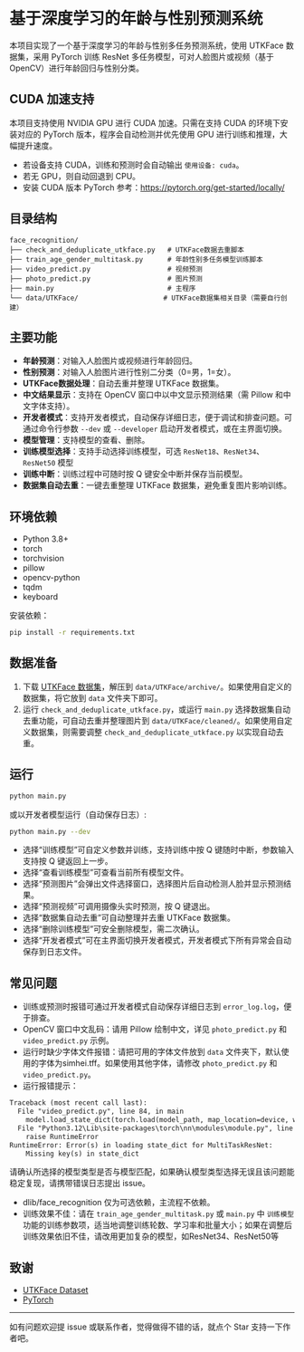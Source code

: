 # 基于深度学习的年龄与性别预测系统

本项目实现了一个基于深度学习的年龄与性别多任务预测系统，使用 UTKFace 数据集，采用 PyTorch 训练 ResNet 多任务模型，可对人脸图片或视频（基于OpenCV）进行年龄回归与性别分类。

## CUDA 加速支持

本项目支持使用 NVIDIA GPU 进行 CUDA 加速。只需在支持 CUDA 的环境下安装对应的 PyTorch 版本，程序会自动检测并优先使用 GPU 进行训练和推理，大幅提升速度。

- 若设备支持 CUDA，训练和预测时会自动输出 `使用设备: cuda`。
- 若无 GPU，则自动回退到 CPU。
- 安装 CUDA 版本 PyTorch 参考：https://pytorch.org/get-started/locally/

## 目录结构

```
face_recognition/
├── check_and_deduplicate_utkface.py   # UTKFace数据去重脚本
├── train_age_gender_multitask.py      # 年龄性别多任务模型训练脚本
├── video_predict.py                   # 视频预测
├── photo_predict.py                   # 图片预测
├── main.py                            # 主程序 
└── data/UTKFace/                     # UTKFace数据集相关目录（需要自行创建）
```

## 主要功能

- **年龄预测**：对输入人脸图片或视频进行年龄回归。
- **性别预测**：对输入人脸图片进行性别二分类（0=男，1=女）。
- **UTKFace数据处理**：自动去重并整理 UTKFace 数据集。
- **中文结果显示**：支持在 OpenCV 窗口中以中文显示预测结果（需 Pillow 和中文字体支持）。
- **开发者模式**：支持开发者模式，自动保存详细日志，便于调试和排查问题。可通过命令行参数 `--dev` 或 `--developer` 启动开发者模式，或在主界面切换。
- **模型管理**：支持模型的查看、删除。
- **训练模型选择**：支持手动选择训练模型，可选 `ResNet18`、`ResNet34`、`ResNet50` 模型
- **训练中断**：训练过程中可随时按 Q 键安全中断并保存当前模型。
- **数据集自动去重**：一键去重整理 UTKFace 数据集，避免重复图片影响训练。

## 环境依赖

- Python 3.8+
- torch
- torchvision
- pillow
- opencv-python
- tqdm
- keyboard

安装依赖：
```bash
pip install -r requirements.txt
```

## 数据准备
1. 下载 [UTKFace 数据集](https://susanqq.github.io/UTKFace/)，解压到 `data/UTKFace/archive/`。如果使用自定义的数据集，将它放到 `data` 文件夹下即可。
2. 运行 `check_and_deduplicate_utkface.py`，或运行 `main.py` 选择数据集自动去重功能，可自动去重并整理图片到 `data/UTKFace/cleaned/`。如果使用自定义数据集，则需要调整 `check_and_deduplicate_utkface.py` 以实现自动去重。

## 运行

```bash
python main.py
```

或以开发者模型运行（自动保存日志）:
```bash
python main.py --dev
```

- 选择“训练模型”可自定义参数并训练，支持训练中按 Q 键随时中断，参数输入支持按 Q 键返回上一步。
- 选择“查看训练模型”可查看当前所有模型文件。
- 选择“预测图片”会弹出文件选择窗口，选择图片后自动检测人脸并显示预测结果。
- 选择“预测视频”可调用摄像头实时预测，按 Q 键退出。
- 选择“数据集自动去重”可自动整理并去重 UTKFace 数据集。
- 选择“删除训练模型”可安全删除模型，需二次确认。
- 选择“开发者模式”可在主界面切换开发者模式，开发者模式下所有异常会自动保存到日志文件。


## 常见问题
- 训练或预测时报错可通过开发者模式自动保存详细日志到 `error_log.log`，便于排查。
- OpenCV 窗口中文乱码：请用 Pillow 绘制中文，详见 `photo_predict.py` 和 `video_predict.py` 示例。
- 运行时缺少字体文件报错：请把可用的字体文件放到 `data` 文件夹下，默认使用的字体为simhei.tff。如果使用其他字体，请修改 `photo_predict.py` 和 `video_predict.py`。
- 运行报错提示：
```txt
Traceback (most recent call last):
  File "video_predict.py", line 84, in main
    model.load_state_dict(torch.load(model_path, map_location=device, weights_only=True))
  File "Python3.12\Lib\site-packages\torch\nn\modules\module.py", line 2584, in load_state_dict
    raise RuntimeError
RuntimeError: Error(s) in loading state_dict for MultiTaskResNet:
	Missing key(s) in state_dict
```
请确认所选择的模型类型是否与模型匹配，如果确认模型类型选择无误且该问题能稳定复现，请携带错误日志提出 issue。
- dlib/face_recognition 仅为可选依赖，主流程不依赖。
- 训练效果不佳：请在 `train_age_gender_multitask.py` 或 `main.py` 中 `训练模型`功能的训练参数项，适当地调整训练轮数、学习率和批量大小；如果在调整后训练效果依旧不佳，请改用更加复杂的模型，如ResNet34、ResNet50等

## 致谢
- [UTKFace Dataset](https://susanqq.github.io/UTKFace/)
- [PyTorch](https://pytorch.org/)

---
如有问题欢迎提 issue 或联系作者，觉得做得不错的话，就点个 Star 支持一下作者吧。
